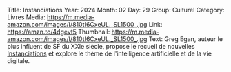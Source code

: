 Title: Instanciations
Year: 2024
Month: 02
Day: 29
Group: Culturel
Category: Livres
Media: https://m.media-amazon.com/images/I/810tI6CxeUL._SL1500_.jpg
Link: https://amzn.to/4dgevt5
Thumbnail: https://m.media-amazon.com/images/I/810tI6CxeUL._SL1500_.jpg
Text: Greg Egan, auteur le plus influent de SF du XXIe siècle, propose le recueil de nouvelles [Instanciations](https://amzn.to/4dgevt5) et explore le thème de l'intelligence artificielle et de la vie digitale.

